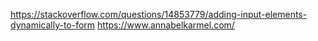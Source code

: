 https://stackoverflow.com/questions/14853779/adding-input-elements-dynamically-to-form
https://www.annabelkarmel.com/

